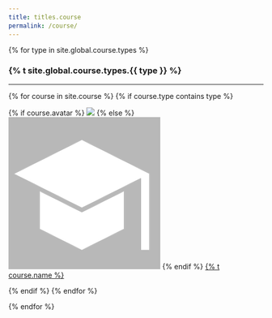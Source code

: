 ```yaml
---
title: titles.course
permalink: /course/
---
```


{% for type in site.global.course.types %}

<div class="pos_header">
  <h3>{% t site.global.course.types.{{ type }} %}</h3>
</div>
<hr>
<div class="content list people">
  {% for course in site.course %}
    {% if course.type contains type %}
      <div class="list-item-people">
        <p class="list-post-title">
          {% if course.avatar %}
            <a href="{{ site.baseurl }}{{ course.url }}"><img class="profile-thumbnail" src="/images/course/{{course.avatar}}"></a>
          {% else %}
            <a href="{{ site.baseurl }}{{ course.url }}"><img class="profile-thumbnail" src="/images/course/default.jpg"></a>
          {% endif %}
          <a class="name" href="{{ site.baseurl }}{{ course.url }}">{% t course.name %}</a>
        </p>
      </div>    
    {% endif %}
  {% endfor %}
</div>

{% endfor %}
